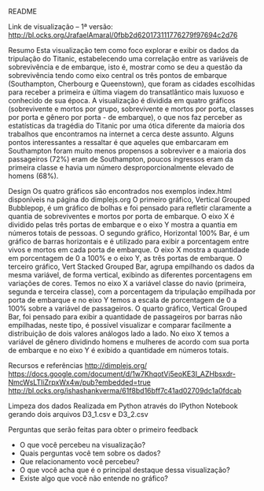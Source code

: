 ﻿README


Link de visualização – 1ª versão: http://bl.ocks.org/JrafaelAmaral/0fbb2d620173111776279f97694c2d76

Resumo
Esta visualização tem como foco explorar e exibir os dados da tripulação do Titanic, estabelecendo uma correlação entre as variáveis de sobrevivência e de embarque, isto é, mostrar como se deu a questão da sobrevivência tendo como eixo central os três pontos de embarque (Southampton, Cherbourg e Queenstown), que foram as cidades escolhidas para receber a primeira e última viagem do transatlântico mais luxuoso e conhecido de sua época. 
A visualização é dividida em quatro gráficos (sobrevivente e mortos por grupo, sobrevivente e mortos por porta, classes por porta e gênero por porta - de embarque), o que nos faz perceber as estatísticas da tragédia do Titanic por uma ótica diferente da maioria dos trabalhos que encontramos na internet a cerca deste assunto. Alguns pontos interessantes a ressaltar é que aqueles que embarcaram em Southampton foram muito menos propensos a sobreviver e a maioria dos passageiros (72%) eram de Southampton, poucos ingressos eram da primeira classe e havia um número desproporcionalmente elevado de homens (68%).

Design
Os quatro gráficos são encontrados nos exemplos index.html disponíveis na página do dimplejs.org 
O primeiro gráfico, Vertical Grouped Bubblepop, é um gráfico de bolhas e foi pensado para refletir claramente a quantia de sobreviventes e mortos por porta de embarque. O eixo X é dividido pelas três portas de embarque e o eixo Y mostra a quantia em números totais de pessoas.
O segundo gráfico, Horizontal 100% Bar, é um gráfico de barras horizontais e é utilizado para exibir a porcentagem entre vivos e mortos em cada porta de embarque. O eixo X mostra a quantidade em porcentagem de 0 a 100% e o eixo Y, as três portas de embarque.
O terceiro gráfico, Vert Stacked Grouped Bar, agrupa empilhando os dados da mesma variável, de forma vertical, exibindo as diferentes porcentagens em variações de cores. Temos no eixo X a variável classe do navio (primeira, segunda e terceira classe), com a porcentagem da tripulação empilhada por porta de embarque e no eixo Y temos a escala de porcentagem de 0 a 100% sobre a variável de passageiros.
O quarto gráfico, Vertical Grouped Bar, foi pensado para exibir a quantidade de passageiros por barras não empilhadas, neste tipo, é possível visualizar e comparar facilmente a distribuição de dois valores análogos lado a lado. No eixo X temos a variável de gênero dividindo homens e mulheres de acordo com sua porta de embarque e no eixo Y é exibido a quantidade em números totais.

Recursos e referências
http://dimplejs.org/
https://docs.google.com/document/d/1w7KhqotVi5eoKE3I_AZHbsxdr-NmcWsLTIiZrpxWx4w/pub?embedded=true
http://bl.ocks.org/ishashankverma/61f8bd16bff7c41ad02709dc1a0fdcab

Limpeza dos dados
Realizada em Python através do IPython Notebook gerando dois arquivos D3_1.csv e D3_2.csv

Perguntas que serão feitas para obter o primeiro feedback
- O que você percebeu na visualização?
- Quais perguntas você tem sobre os dados?
- Que relacionamento você percebeu?
- O que você acha que é o principal destaque dessa visualização?
- Existe algo que você não entende no gráfico? 

